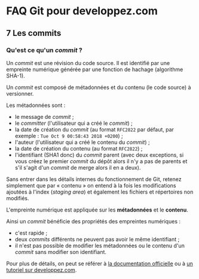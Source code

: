# FAQ Git pour developpez.com

## 7 Les commits

### Qu'est ce qu'un *commit* ?

Un *commit* est une révision du code source. Il est identifié par une empreinte numérique générée par une fonction de hachage (algorithme SHA-1).

Un *commit* est composé de métadonnées et du contenu (le code source) à versionner.

Les métadonnées sont :

- le message de *commit* ;
- le *committer* (l'utilisateur qui a créé le *commit*) ;
- la date de création du *commit* (au format `RFC2822` par défaut, par exemple : `Tue Oct 9 00:58:43 2018 +0200`) ;
- l'auteur (l'utilisateur qui a créé le contenu du *commit*) ;
- la date de création du contenu (au format `RFC2822`) ;
- l'identifiant (SHA1 donc) du *commit* parent (avec deux exceptions, si vous créez le premier *commit* du dépôt alors il n'y a pas de parents et s'il s'agit d'un *commit* de merge alors il en a deux).

Sans entrer dans les détails internes du fonctionnement de Git, retenez simplement que par « contenu » on entend à la fois les modifications ajoutées à l'index (*staging area*) et également les fichiers et répertoires non modifiés.

L'empreinte numérique est appliquée sur les **métadonnées** et le **contenu**.

Ainsi un *commit* bénéficie des propriétés des empreintes numériques :

- c'est rapide ;
- deux *commits* différents ne peuvent pas avoir le même identifiant ;
- il n'est pas possible de modifier les métadonnées ou le contenu d'un *commit* sans modifier son identifiant.

Pour plus de détails, on peut se référer à [la documentation officielle](https://git-scm.com/book/fr/v2/Les-tripes-de-Git-Plomberie-et-porcelaine) ou à [un tutoriel sur developpez.com](https://alm.developpez.com/tutoriel/fonctionnement-interne-de-git/).
